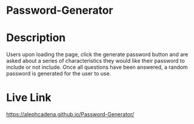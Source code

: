 # Password-Generator

# Description
Users upon loading the page, click the generate password button and are asked about a series of characteristics they would like their password to include or not include. Once all questions have been answered, a random password is generated for the user to use.

# Live Link
https://alephcadena.github.io/Password-Generator/
